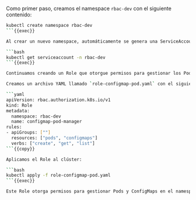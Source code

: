 Como primer paso, creamos el namespace `rbac-dev` con el siguiente contenido:

```bash
kubectl create namespace rbac-dev
```{{exec}}

Al crear un nuevo namespace, automáticamente se genera una ServiceAccount por defecto. Verificamos que la ServiceAccount esté presente en el namespace `rbac-dev`:

```bash
kubectl get serviceaccount -n rbac-dev
```{{exec}}

Continuamos creando un Role que otorgue permisos para gestionar los Pods y los ConfigMaps dentro del namespace `rbac-dev`.

Creamos un archivo YAML llamado `role-configmap-pod.yaml` con el siguiente contenido:

```yaml
apiVersion: rbac.authorization.k8s.io/v1
kind: Role
metadata:
  namespace: rbac-dev
  name: configmap-pod-manager
rules:
- apiGroups: [""]
  resources: ["pods", "configmaps"]
  verbs: ["create", "get", "list"]
```{{copy}}

Aplicamos el Role al clúster:

```bash
kubectl apply -f role-configmap-pod.yaml
```{{exec}}

Este Role otorga permisos para gestionar Pods y ConfigMaps en el namespace `rbac-dev`.